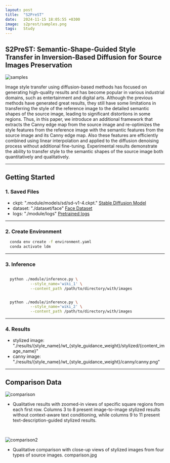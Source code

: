 ```yaml
---
layout: post
title:  "S2PreST"
date:   2024-11-15 18:05:55 +0300
image:  s2prest/samples.png
tags:   Study
---
```

## S2PreST: Semantic-Shape-Guided Style Transfer in Inversion-Based Diffusion for Source Images Preservation

<img src="{{ site.baseurl }}/images/s2prest/samples.png" alt="samples" class="responsive-image">

Image style transfer using diffusion-based methods has focused on generating high-quality results and has become popular in various industrial domains, such as entertainment and digital arts. Although the previous methods have generated great results, they still have some limitations in
transferring the style of the reference image to the detailed semantic shapes of the source image, leading to significant distortions in some regions. Thus, in this paper, we introduce an additional framework that extracts the Canny edge map from the source image and re-optimizes the style features from the reference image with the semantic features from the source image and its Canny edge map. Also these features are efficiently combined using linear interpolation and applied to the diffusion denoising process without additional fine-tuning. Experimental results demonstrate the ability to transfer style to the semantic shapes of the source image both quantitatively and qualitatively.

---

## Getting Started
### 1. Saved Files
- ckpt: ".module/models/sd/sd-v1-4.ckpt." [Stable Diffusion Model](https://huggingface.co/CompVis/stable-diffusion-v-1-4-original/resolve/main/sd-v1-4.ckpt)
- dataset: "./dataset/face" [Face Dataset](https://www.kaggle.com/datasets/tapakah68/face-segmentation?resource=download)
- logs: "./module/logs" [Pretrained logs](https://drive.google.com/drive/folders/1dpzxAPRQE__UuQahH2jSu-JXVcmlAQTW?usp=sharing)

---

### 2. Create Environment
  ```sh
    conda env create -f environment.yaml
    conda activate ldm
  ```

---

### 3. Inference

  ```sh
  
    python ./module/inference.py \
             --style_name='wiki_1' \
             --content_path /path/to/directory/with/images
  ```

  ```sh

    python ./module/inference.py \
             --style_name='wiki_2' \
             --content_path /path/to/directory/with/images
  ```

---

### 4. Results

- stylized image: "./results/{style_name}/wt_{style_guidance_weight}/stylized/{content_image_name}"
- canny image: "./results/{style_name}/wt_{style_guidance_weight}/canny/canny.png"

---

## Comparison Data
<img src="{{ site.baseurl }}/images/s2prest/comparison.jpg" alt="comparison" class="responsive-image">

- Qualitative results with zoomed-in views of specific square regions from each first row. Columns 3 to 8 present image-to-image stylized results without context-aware text conditioning, while columns 9 to 11 present text-description-guided stylized results.

<p><br></p> <!-- 줄바꿈 추가 -->

<img src="{{ site.baseurl }}/images/s2prest/comparison2.png" alt="comparison2" class="responsive-image">


- Qualitative comparison with close-up views of stylized images from four types of source images.
comparison.jpg

